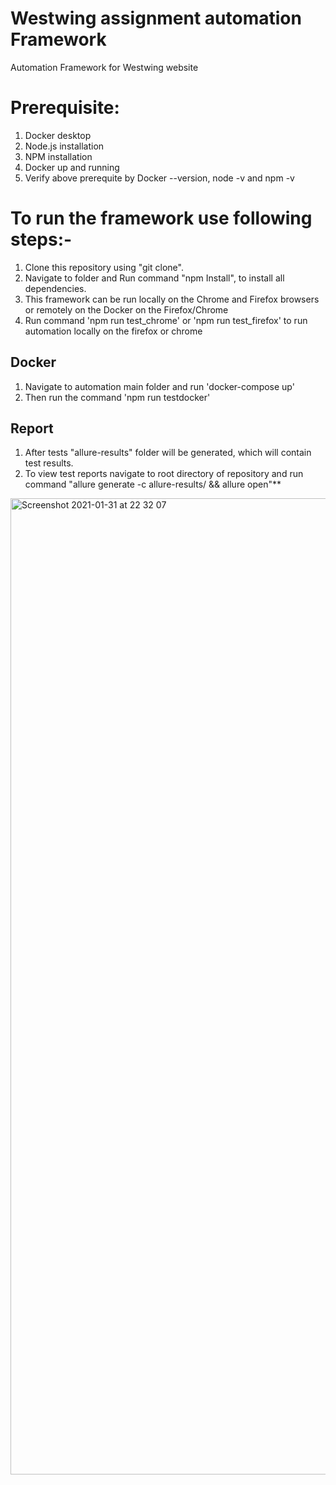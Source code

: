 # Westwing assignment automation Framework
Automation Framework for Westwing website

# Prerequisite:
  1. Docker desktop
  2. Node.js installation
  3. NPM installation
  4. Docker up and running
  5. Verify above prerequite by Docker --version, node -v and npm -v

# To run the framework use following steps:-
  1. Clone this repository using "git clone".
  2. Navigate to folder and Run command "npm Install", to install all dependencies.
  3. This framework can be run locally on the Chrome and Firefox browsers or remotely on the Docker on the Firefox/Chrome
  4. Run command 'npm run test_chrome' or 'npm run test_firefox' to run automation locally on the firefox or chrome
  ## Docker
  1. Navigate to automation main folder and run 'docker-compose up'
  2. Then run the command 'npm run testdocker'
  ## Report
  1. After tests "allure-results" folder will be generated, which will contain test results.
  2. To view test reports navigate to root directory of repository and run command "allure generate -c allure-results/ && allure open"**
  
  <img width="1562" alt="Screenshot 2021-01-31 at 22 32 07" src="https://user-images.githubusercontent.com/19331500/106400095-539f3b80-6414-11eb-99bd-22c08d660029.png">
